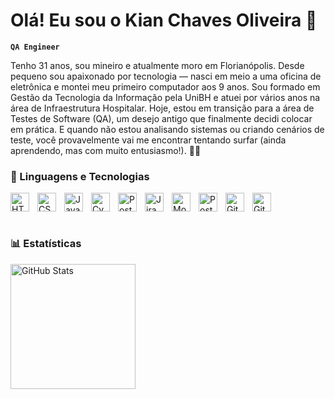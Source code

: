 
# Olá! Eu sou o Kian Chaves Oliveira 👋

**`QA Engineer`**

Tenho 31 anos, sou mineiro e atualmente moro em Florianópolis. Desde pequeno sou apaixonado por tecnologia — nasci em meio a uma oficina de eletrônica e montei meu primeiro computador aos 9 anos. Sou formado em Gestão da Tecnologia da Informação pela UniBH e atuei por vários anos na área de Infraestrutura Hospitalar. Hoje, estou em transição para a área de Testes de Software (QA), um desejo antigo que finalmente decidi colocar em prática. E quando não estou analisando sistemas ou criando cenários de teste, você provavelmente vai me encontrar tentando surfar (ainda aprendendo, mas com muito entusiasmo!). 🏄‍♂️

### 🤖 Linguagens e Tecnologias
<div align="left">
    <img 
        align="left" 
        alt="HTML"
        title="HTML" 
        width="30px" 
        style="padding-right: 10px;" 
        src="https://cdn.jsdelivr.net/gh/devicons/devicon@latest/icons/html5/html5-original.svg" 
    />
    <img 
        align="left" 
        alt="CSS" 
        title="CSS"
        width="30px" 
        style="padding-right: 10px;" 
        src="https://cdn.jsdelivr.net/gh/devicons/devicon@latest/icons/css3/css3-original.svg" 
    />
    <img 
        align="left" 
        alt="JavaScript" 
        title="JavaScript"
        width="30px" 
        style="padding-right: 10px;" 
        src="https://cdn.jsdelivr.net/gh/devicons/devicon@latest/icons/javascript/javascript-original.svg" 
    />
    <img 
        align="left" 
        alt="Cypress" 
        title="Cypress"
        width="30px" 
        style="padding-right: 10px;" 
        src="https://cdn.jsdelivr.net/gh/devicons/devicon@latest/icons/cypressio/cypressio-original-wordmark.svg" 
    />
    <img 
        align="left" 
        alt="Postman" 
        title="Postman"
        width="30px" 
        style="padding-right: 10px;" 
        src="https://cdn.jsdelivr.net/gh/devicons/devicon@latest/icons/postman/postman-original.svg" 
    />
    <img 
        align="left" 
        alt="Jira" 
        title="Jira"
        width="30px" 
        style="padding-right: 10px;" 
        src="https://cdn.jsdelivr.net/gh/devicons/devicon@latest/icons/jira/jira-original-wordmark.svg" 
    />
    <img 
        align="left" 
        alt="MongoDB" 
        title="MongoDB"
        width="30px" 
        style="padding-right: 10px;" 
        src="https://cdn.jsdelivr.net/gh/devicons/devicon@latest/icons/mongodb/mongodb-original.svg" 
    />
    <img 
        align="left" 
        alt="Postgree" 
        title="Postgree"
        width="30px" 
        style="padding-right: 10px;" 
        src="https://cdn.jsdelivr.net/gh/devicons/devicon@latest/icons/postgresql/postgresql-original.svg" 
    />
       <img 
        align="left" 
        alt="GitHubActions" 
        title="GitHubActions"
        width="30px" 
        style="padding-right: 10px;" 
        src="https://cdn.jsdelivr.net/gh/devicons/devicon@latest/icons/githubactions/githubactions-original.svg" 
    />
          <img 
        align="left" 
        alt="Git" 
        title="Git"
        width="30px" 
        style="padding-right: 10px;" 
        src="https://cdn.jsdelivr.net/gh/devicons/devicon@latest/icons/git/git-original.svg" 
    />
</div>

<br clear="all"/>
<br clear="all"/>

### 📊 Estatísticas

<div>
    <img 
        alt="GitHub Stats" 
        height="200" 
        style="padding-right: 10px;" 
        src="https://github-readme-stats.vercel.app/api?username=KianChavesQA&show_icons=true&theme=tokyonight&include_all_commits=true&locale=pt-br" 
    />
</div>

